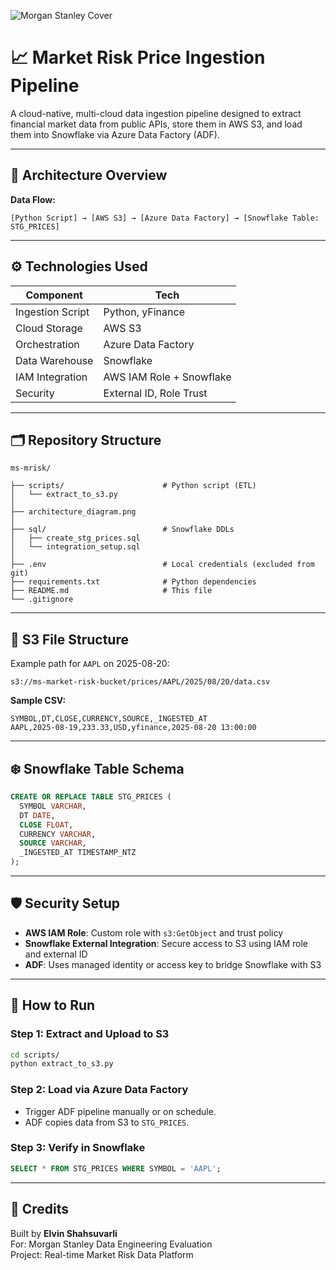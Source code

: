 ![Morgan Stanley Cover](https://media.licdn.com/dms/image/v2/D5616AQFBZXDmf40rOg/profile-displaybackgroundimage-shrink_350_1400/profile-displaybackgroundimage-shrink_350_1400/0/1722446660917?e=1758758400&v=beta&t=2q8YYMculjvT4o4QI7uvKRLmmTXJnDa7hAMv5W-FbIc)



# 📈 Market Risk Price Ingestion Pipeline

A cloud-native, multi-cloud data ingestion pipeline designed to extract financial market data from public APIs, store them in AWS S3, and load them into Snowflake via Azure Data Factory (ADF).

---

## 🧭 Architecture Overview

**Data Flow:**

```
[Python Script] → [AWS S3] → [Azure Data Factory] → [Snowflake Table: STG_PRICES]
```

---

## ⚙️ Technologies Used

| Component         | Tech                     |
|------------------|--------------------------|
| Ingestion Script | Python, yFinance         |
| Cloud Storage    | AWS S3                   |
| Orchestration    | Azure Data Factory       |
| Data Warehouse   | Snowflake                |
| IAM Integration  | AWS IAM Role + Snowflake |
| Security         | External ID, Role Trust  |

---

## 🗂 Repository Structure

```
ms-mrisk/

├── scripts/                      # Python script (ETL)
│   └── extract_to_s3.py
│
├── architecture_diagram.png
│
├── sql/                          # Snowflake DDLs
│   ├── create_stg_prices.sql
│   └── integration_setup.sql
│
├── .env                          # Local credentials (excluded from git)
├── requirements.txt              # Python dependencies
├── README.md                     # This file
└── .gitignore
```

---

## 📁 S3 File Structure

Example path for `AAPL` on 2025-08-20:
```
s3://ms-market-risk-bucket/prices/AAPL/2025/08/20/data.csv
```

**Sample CSV:**
```csv
SYMBOL,DT,CLOSE,CURRENCY,SOURCE,_INGESTED_AT
AAPL,2025-08-19,233.33,USD,yfinance,2025-08-20 13:00:00
```

---

## ❄️ Snowflake Table Schema

```sql
CREATE OR REPLACE TABLE STG_PRICES (
  SYMBOL VARCHAR,
  DT DATE,
  CLOSE FLOAT,
  CURRENCY VARCHAR,
  SOURCE VARCHAR,
  _INGESTED_AT TIMESTAMP_NTZ
);
```

---

## 🛡 Security Setup

- **AWS IAM Role**: Custom role with `s3:GetObject` and trust policy
- **Snowflake External Integration**: Secure access to S3 using IAM role and external ID
- **ADF**: Uses managed identity or access key to bridge Snowflake with S3

---

## 🚀 How to Run

### Step 1: Extract and Upload to S3

```bash
cd scripts/
python extract_to_s3.py
```

### Step 2: Load via Azure Data Factory

- Trigger ADF pipeline manually or on schedule.
- ADF copies data from S3 to `STG_PRICES`.

### Step 3: Verify in Snowflake

```sql
SELECT * FROM STG_PRICES WHERE SYMBOL = 'AAPL';
```

---

## 📎 Credits

Built by **Elvin Shahsuvarli**  
For: Morgan Stanley Data Engineering Evaluation  
Project: Real-time Market Risk Data Platform
